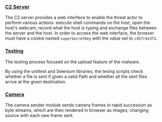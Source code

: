 ### [C2 Server](https://github.com/MarioUta/Malwerinator-educational-/tree/main/C2_Server "Check the server code")
The C2 server provides a web interfece to enable the threat actor to perform various actions: execute shell commands on the host, open the host's webcam, record what the host is typing and exchange files between the server and the host. In order to access the web interface, the browser must have a cookie named ```superSecretKey``` with the value set to ```c457r4v371```.

### [Testing](https://github.com/MarioUta/Malwerinator-educational-/tree/main/Testing "Check the scripts")

The testing process focused on the upload feature of the malware.  
      
By using the unittest and Selenium libraries, the tesing scripts check
whether a file is sent if given a valid Path and whether all the sent 
files arrive at the given destination.


   
      
### [Camera](https://github.com/MarioUta/Malwerinator-educational-/tree/main/Camera "Check the camera code")

  
The camera sender module sends camera frames in rapid succession as byte streams, which are then rendered in browser as images, changing source with each new frame sent.


